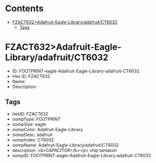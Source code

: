 



Contents
========

* [FZACT632>Adafruit-Eagle-Library/adafruit/CT6032](#fzact632adafruit-eagle-libraryadafruitct6032)
	* [Tags](#tags)

# FZACT632>Adafruit-Eagle-Library/adafruit/CT6032

- ID: FOOTPRINT-eagle-Adafruit-Eagle-Library-adafruit-CT6032
- Hex ID: FZACT632
- Name: 
- Description: 

## Tags

- hexID: FZACT632
- oompType: FOOTPRINT
- oompSize: eagle
- oompColor: Adafruit-Eagle-Library
- oompDesc: adafruit
- oompIndex: CT6032
- oompName: Adafruit-Eagle-Library/adafruit/CT6032
- description: &lt;b&gt;CAPACITOR&lt;/b&gt;&lt;p&gt;
chip
tantalum
- oompID: FOOTPRINT-eagle-Adafruit-Eagle-Library-adafruit-CT6032
